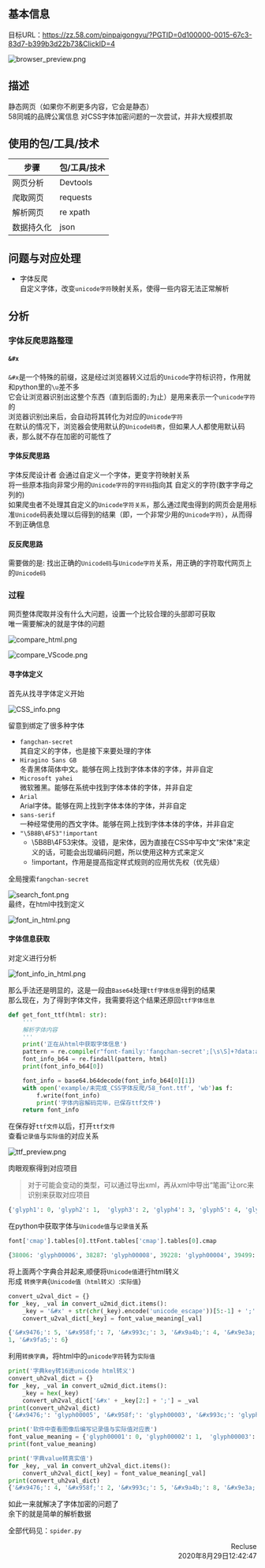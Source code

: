 ## 基本信息
目标URL：https://zz.58.com/pinpaigongyu/?PGTID=0d100000-0015-67c3-83d7-b399b3d22b73&ClickID=4  
<!-- ![](info_res/browser_preview.png) -->
![browser_preview.png](https://i.loli.net/2020/08/29/lC6i5rGyQ2oNJjM.png)  

## 描述  
静态网页（如果你不刷更多内容，它会是静态）  
58同城的品牌公寓信息
对CSS字体加密问题的一次尝试，并非大规模抓取  

## 使用的包/工具/技术
| 步骤       | 包/工具/技术 |
| ---------- | ------------ |
| 网页分析   | Devtools     |
| 爬取网页   | requests     |
| 解析网页   | re  xpath    |
| 数据持久化 | json         |

## 问题与对应处理  
* 字体反爬  
自定义字体，改变`unicode字符`映射关系，使得一些内容无法正常解析  

## 分析  
### 字体反爬思路整理
#### `&#x`  
`&#x`是一个特殊的前缀，这是经过浏览器转义过后的`Unicode`字符标识符，作用就和python里的`\u`差不多  
它会让浏览器识别出这整个东西（直到后面的`;`为止）是用来表示一个`unicode字符`的  
浏览器识别出来后，会自动将其转化为对应的`Unicode字符`  
在默认的情况下，浏览器会使用默认的`Unicode码表`，但如果人人都使用默认码表，那么就不存在加密的可能性了  

#### 字体反爬思路  
字体反爬设计者 会通过自定义一个字体，更变字符映射关系  
将一些原本指向非常少用的`Unicode字符`的`字符码`指向其 自定义的字符(数字字母之列的)  
如果爬虫者不处理其自定义的`Unicode字符关系`，那么通过爬虫得到的网页会是用标准`Unicode`码表处理以后得到的结果（即，一个非常少用的`Unicode字符`），从而得不到正确信息

#### 反反爬思路
需要做的是: 找出正确的`Unicode码`与`Unicode字符`关系，用正确的字符取代网页上的`Unicode码`  

### 过程  
网页整体爬取并没有什么大问题，设置一个比较合理的头部即可获取  
唯一需要解决的就是字体的问题  
<!-- ![](info_res/compare_html.png) -->
![compare_html.png](https://i.loli.net/2020/08/29/ON7lWmFHUJnyqpD.png)  
<!-- ![](info_res/compare_VScode.png)   -->
![compare_VScode.png](https://i.loli.net/2020/08/29/qJZ3HsrTRfWthy6.png)  


#### 寻字体定义  
首先从找寻字体定义开始  
<!-- ![](info_res/CSS_info.png)   -->
![CSS_info.png](https://i.loli.net/2020/08/29/G3AN5SgixRn1b7F.png)  

留意到绑定了很多种字体  
* `fangchan-secret`  
其自定义的字体，也是接下来要处理的字体  
* `Hiragino Sans GB`  
冬青黑体简体中文。能够在网上找到字体本体的字体，并非自定  
* `Microsoft yahei`  
微软雅黑。能够在系统中找到字体本体的字体，并非自定  
* `Arial`  
Arial字体。能够在网上找到字体本体的字体，并非自定  
* `sans-serif`  
一种经常使用的西文字体。能够在网上找到字体本体的字体，并非自定  
* `"\5B8B\4F53"!important`  
  * \5B8B\4F53宋体。没错，是宋体，因为直接在CSS中写中文"宋体"来定义的话，可能会出现编码问题，所以使用这种方式来定义  
  * !important，作用是提高指定样式规则的应用优先权（优先级）

全局搜索`fangchan-secret`
<!-- ![](info_res/search_font.png)   -->
![search_font.png](https://i.loli.net/2020/08/29/fWUZLy31duBYT68.png)  
最终，在html中找到定义  
<!-- ![](info_res/font_in_html.png)   -->
![font_in_html.png](https://i.loli.net/2020/08/29/g4FVMQxpfRovh6K.png)  



#### 字体信息获取  
对定义进行分析  
<!-- ![](info_res/font_info_in_html.png)   -->
![font_info_in_html.png](https://i.loli.net/2020/08/29/lJfcbZEC4MkWVtn.png)  

那么手法还是明显的，这是一段由`Base64`处理`ttf字体信息`得到的结果  
那么现在，为了得到字体文件，我需要将这个结果还原回`ttf字体信息`  

~~~python
def get_font_ttf(html: str):
    '''
    解析字体内容
    '''
    print('正在从html中获取字体信息')
    pattern = re.compile(r"font-family:'fangchan-secret';[\s\S]+?data:application/font-ttf;[\s\S]+?;(.*?),(.*?)'\)")
    font_info_b64 = re.findall(pattern, html)
    print(font_info_b64[0])

    font_info = base64.b64decode(font_info_b64[0][1])
    with open('example/未完成_CSS字体反爬/58_font.ttf', 'wb')as f:
        f.write(font_info)
        print('字体内容解码完毕，已保存ttf文件')
    return font_info
~~~

在保存好`ttf文件`以后，打开`ttf文件`  
查看`记录值`与`实际值`的对应关系  
<!-- ![](info_res/ttf_preview.png)   -->
![ttf_preview.png](https://i.loli.net/2020/08/29/VIiHXo3EmBTq78b.png)  

肉眼观察得到对应项目  
>对于可能会变动的类型，可以通过导出xml，再从xml中导出“笔画”让orc来识别来获取对应项目  

~~~python
{'glyph1': 0, 'glyph2': 1,  'glyph3': 2, 'glyph4': 3, 'glyph5': 4, 'glyph6': 5, 'glyph7': 6, 'glyph8': 7, 'glyph9': 8, 'glyph10': 9}
~~~

在python中获取字体与`Unicode值`与`记录值`关系  
~~~python
font['cmap'].tables[0].ttFont.tables['cmap'].tables[0].cmap

{38006: 'glyph00006', 38287: 'glyph00008', 39228: 'glyph00004', 39499: 'glyph00005', 40506: 'glyph00010', 40611: 'glyph00003', 40804: 'glyph00009', 40850: 'glyph00001', 40868: 'glyph00002', 40869: 'glyph00007'}
~~~

将上面两个字典合并起来,顺便将`Unicode值`进行html转义  
形成 `转换字典`{`Unicode值（html转义）`:`实际值`}  

~~~python
convert_u2val_dict = {}
for _key, _val in convert_u2mid_dict.items():
    _key = '&#x' + str(chr(_key).encode('unicode_escape'))[5:-1] + ';'
    convert_u2val_dict[_key] = font_value_meaning[_val]

{'&#x9476;': 5, '&#x958f;': 7, '&#x993c;': 3, '&#x9a4b;': 4, '&#x9e3a;': 9, '&#x9ea3;': 2, '&#x9f64;': 8, '&#x9f92;': 0, '&#x9fa4;': 
1, '&#x9fa5;': 6}
~~~


利用`转换字典`，将html中的`unicode字符`转为`实际值`  
~~~python
print('字典key转16进unicode html转义')
convert_uh2val_dict = {}
for _key, _val in convert_u2mid_dict.items():
    _key = hex(_key)
    convert_uh2val_dict['&#x' + _key[2:] + ';'] = _val
print(convert_uh2val_dict)
{'&#x9476;': 'glyph00005', '&#x958f;': 'glyph00003', '&#x993c;': 'glyph00006', '&#x9a4b;': 'glyph00009', '&#x9e3a;': 'glyph00010', '&#x9ea3;': 'glyph00004', '&#x9f64;': 'glyph00008', '&#x9f92;': 'glyph00001', '&#x9fa4;': 'glyph00002', '&#x9fa5;': 'glyph00007'}
~~~

~~~python
print('软件中查看图像后编写记录值与实际值对应表')
font_value_meaning = {'glyph00001': 0, 'glyph00002': 1,  'glyph00003': 2, 'glyph00004': 3, 'glyph00005': 4, 'glyph00006': 5, 'glyph00007': 6, 'glyph00008': 7, 'glyph00009': 8, 'glyph00010': 9}
print(font_value_meaning)
~~~

~~~python
print('字典value转真实值')
for _key, _val in convert_uh2val_dict.items():
    convert_uh2val_dict[_key] = font_value_meaning[_val]
print(convert_uh2val_dict)
{'&#x9476;': 4, '&#x958f;': 2, '&#x993c;': 5, '&#x9a4b;': 8, '&#x9e3a;': 9, '&#x9ea3;': 3, '&#x9f64;': 7, '&#x9f92;': 0, '&#x9fa4;': 1, '&#x9fa5;': 6}
~~~
如此一来就解决了字体加密的问题了  
余下的就是简单的解析数据  

全部代码见：`spider.py`

<p style="text-align:right">Recluse<br>2020年8月29日12:42:47</p>